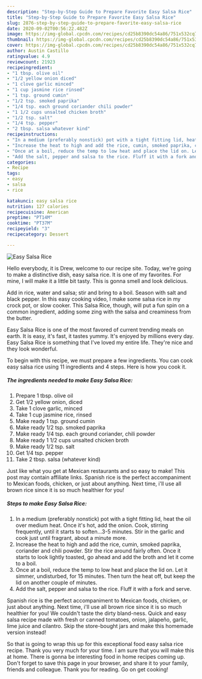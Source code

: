 ```yaml
---
description: "Step-by-Step Guide to Prepare Favorite Easy Salsa Rice"
title: "Step-by-Step Guide to Prepare Favorite Easy Salsa Rice"
slug: 2876-step-by-step-guide-to-prepare-favorite-easy-salsa-rice
date: 2020-09-02T00:56:22.482Z
image: https://img-global.cpcdn.com/recipes/cd25b8390dc54a86/751x532cq70/easy-salsa-rice-recipe-main-photo.jpg
thumbnail: https://img-global.cpcdn.com/recipes/cd25b8390dc54a86/751x532cq70/easy-salsa-rice-recipe-main-photo.jpg
cover: https://img-global.cpcdn.com/recipes/cd25b8390dc54a86/751x532cq70/easy-salsa-rice-recipe-main-photo.jpg
author: Austin Castillo
ratingvalue: 4.9
reviewcount: 21923
recipeingredient:
- "1 tbsp. olive oil"
- "1/2 yellow onion diced"
- "1 clove garlic minced"
- "1 cup jasmine rice rinsed"
- "1 tsp. ground cumin"
- "1/2 tsp. smoked paprika"
- "1/4 tsp. each ground coriander chili powder"
- "1 1/2 cups unsalted chicken broth"
- "1/2 tsp. salt"
- "1/4 tsp. pepper"
- "2 tbsp. salsa whatever kind"
recipeinstructions:
- "In a medium (preferably nonstick) pot with a tight fitting lid, heat the oil over medium heat. Once it&#39;s hot, add the onion. Cook, stirring frequently, until it starts to soften...3-5 minutes. Stir in the garlic and cook just until fragrant, about a minute more."
- "Increase the heat to high and add the rice, cumin, smoked paprika, coriander and chili powder. Stir the rice around fairly often. Once it starts to look lightly toasted, go ahead and add the broth and let it come to a boil."
- "Once at a boil, reduce the temp to low heat and place the lid on. Let it simmer, undisturbed, for 15 minutes. Then turn the heat off, but keep the lid on another couple of minutes."
- "Add the salt, pepper and salsa to the rice. Fluff it with a fork and serve."
categories:
- Recipe
tags:
- easy
- salsa
- rice

katakunci: easy salsa rice 
nutrition: 127 calories
recipecuisine: American
preptime: "PT14M"
cooktime: "PT37M"
recipeyield: "3"
recipecategory: Dessert

---
```



![Easy Salsa Rice](https://img-global.cpcdn.com/recipes/cd25b8390dc54a86/751x532cq70/easy-salsa-rice-recipe-main-photo.jpg)

Hello everybody, it is Drew, welcome to our recipe site. Today, we're going to make a distinctive dish, easy salsa rice. It is one of my favorites. For mine, I will make it a little bit tasty. This is gonna smell and look delicious.

Add in rice, water and salsa; stir and bring to a boil. Season with salt and black pepper. In this easy cooking video, I make some salsa rice in my crock pot, or slow cooker. This Salsa Rice, though, will put a fun spin on a common ingredient, adding some zing with the salsa and creaminess from the butter.

Easy Salsa Rice is one of the most favored of current trending meals on earth. It is easy, it's fast, it tastes yummy. It's enjoyed by millions every day. Easy Salsa Rice is something that I've loved my entire life. They're nice and they look wonderful.


To begin with this recipe, we must prepare a few ingredients. You can cook easy salsa rice using 11 ingredients and 4 steps. Here is how you cook it.

<!--inarticleads1-->

##### The ingredients needed to make Easy Salsa Rice:

1. Prepare 1 tbsp. olive oil
1. Get 1/2 yellow onion, diced
1. Take 1 clove garlic, minced
1. Take 1 cup jasmine rice, rinsed
1. Make ready 1 tsp. ground cumin
1. Make ready 1/2 tsp. smoked paprika
1. Make ready 1/4 tsp. each ground coriander, chili powder
1. Make ready 1 1/2 cups unsalted chicken broth
1. Make ready 1/2 tsp. salt
1. Get 1/4 tsp. pepper
1. Take 2 tbsp. salsa (whatever kind)


Just like what you get at Mexican restaurants and so easy to make! This post may contain affiliate links. Spanish rice is the perfect accompaniment to Mexican foods, chicken, or just about anything. Next time, i&#39;ll use all brown rice since it is so much healthier for you! 

<!--inarticleads2-->

##### Steps to make Easy Salsa Rice:

1. In a medium (preferably nonstick) pot with a tight fitting lid, heat the oil over medium heat. Once it&#39;s hot, add the onion. Cook, stirring frequently, until it starts to soften...3-5 minutes. Stir in the garlic and cook just until fragrant, about a minute more.
1. Increase the heat to high and add the rice, cumin, smoked paprika, coriander and chili powder. Stir the rice around fairly often. Once it starts to look lightly toasted, go ahead and add the broth and let it come to a boil.
1. Once at a boil, reduce the temp to low heat and place the lid on. Let it simmer, undisturbed, for 15 minutes. Then turn the heat off, but keep the lid on another couple of minutes.
1. Add the salt, pepper and salsa to the rice. Fluff it with a fork and serve.


Spanish rice is the perfect accompaniment to Mexican foods, chicken, or just about anything. Next time, i&#39;ll use all brown rice since it is so much healthier for you! We couldn&#39;t taste the dirty bland-ness. Quick and easy salsa recipe made with fresh or canned tomatoes, onion, jalapeño, garlic, lime juice and cilantro. Skip the store-bought jars and make this homemade version instead! 

So that is going to wrap this up for this exceptional food easy salsa rice recipe. Thank you very much for your time. I am sure that you will make this at home. There is gonna be interesting food in home recipes coming up. Don't forget to save this page in your browser, and share it to your family, friends and colleague. Thank you for reading. Go on get cooking!
